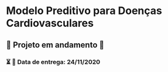 # Modelo Preditivo para Doenças Cardiovasculares

## :construction: Projeto em andamento :construction:

### :hourglass_flowing_sand: :pushpin: Data de entrega: 24/11/2020